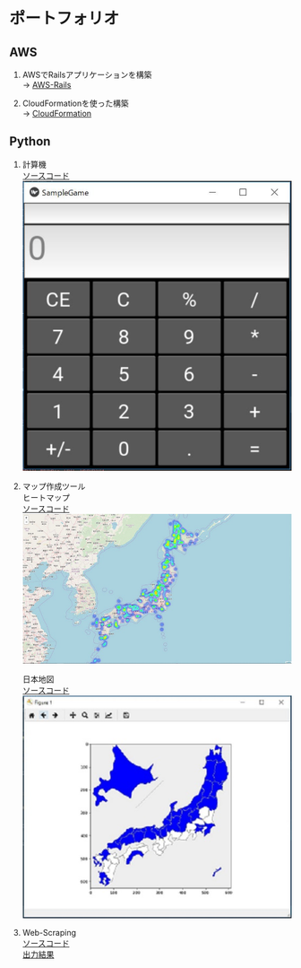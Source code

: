 # ポートフォリオ

## AWS
1. AWSでRailsアプリケーションを構築  
   → [AWS-Rails](AWS-Rails/README.md)  


2. CloudFormationを使った構築  
   → [CloudFormation](CloudFormation/README.md)  

## Python
1. 計算機  
   [ソースコード](Python/Calculation/Calculation.py)
   ![Calculatin](Python/Calculation/img/Calculatin.png)

2. マップ作成ツール  
   ヒートマップ  
   [ソースコード](Python/Map/Heatmap/Heatmap_Create.py)  
   ![マップ作成ツール（ヒートマップ）](Python/Map/img/Heatmap.png)  

   日本地図  
   [ソースコード](Python/Map/Japanmap/Japan_Map.py)  
   ![マップ作成ツール（ヒートマップ）](Python/Map/img/Japanmap.png)  

3. Web-Scraping  
   [ソースコード](Python/Web-Scraping/Google_search-checkpoint.ipynb)  
   [出力結果](Python/Web-Scraping/Google_search_result-checkpoint.csv)  
